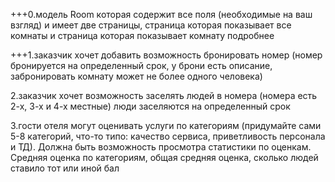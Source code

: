 +++0.модель Room которая содержит все поля (необходимые на ваш взгляд) и имеет две страницы, страница которая показывает
все комнаты и страница которая показывает комнату подробнее

+++1.заказчик хочет добавить возможность бронировать номер (номер бронируется на определенный срок, у брони есть описание,
забронировать комнату может не более одного человека)

2.заказчик хочет возможность заселять людей в номера (номера есть 2-х, 3-х и 4-х местные) люди заселяются на
определенный срок

3.гости отеля могут оценивать услуги по категориям (придумайте сами 5-8 категорий, что-то типо: качество сервиса,
приветливость персонала и ТД). Должна быть возможность просмотра статистики по оценкам. 
Средняя оценка по категориям, 
общая средняя оценка, 
сколько людей ставило тот или иной бал